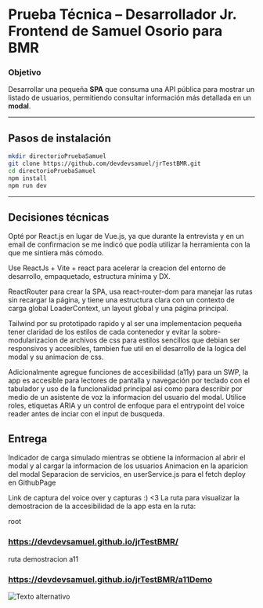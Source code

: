 #  Prueba Técnica – Desarrollador Jr. Frontend de Samuel Osorio para BMR

 ### Objetivo
 Desarrollar una pequeña **SPA** que consuma una API pública para mostrar un listado de usuarios, permitiendo consultar información más detallada en un **modal**.
 
---

## Pasos de instalación
```bash
mkdir directorioPruebaSamuel
git clone https://github.com/devdevsamuel/jrTestBMR.git
cd directorioPruebaSamuel
npm install 
npm run dev
```
---

## Decisiones técnicas
Opté por React.js en lugar de Vue.js, ya que durante la entrevista y en un email de confirmacion se me indicó que podía utilizar la herramienta con la que me sintiera más cómodo.

Use ReactJs + Vite + react para acelerar la creacion del entorno de desarrollo, empaquetado, estructura mínima y DX.

ReactRouter para crear la SPA, usa react-router-dom para manejar las rutas sin recargar la página, y tiene una estructura clara con un contexto de carga global LoaderContext, un layout global y una página principal.

Tailwind por su prototipado rapido y al ser una implementacion pequeña tener claridad de los estilos de cada contenedor y evitar la sobre-modularizacion de archivos de css para estilos sencillos que debian ser responsivos y accesibles, tambien fue util en el desarrollo de la logica del modal y su animacion de css.

Adicionalmente agregue funciones de accesibilidad (a11y) para un SWP, la app es accesible para lectores de pantalla y navegación por teclado con el tabulador y uso de la funcionalidad principal asi como para describir por medio de un asistente de voz la informacion del usuario del modal. Utilice roles, etiquetas ARIA y un control de enfoque para el entrypoint del voice reader antes de inciar con el input de busqueda.

## Entrega 
Indicador de carga simulado mientras se obtiene la informacion al abrir el modal y al cargar la informacion de los usuarios
Animacion en la aparicion del modal
Separacion de servicios, en userService.js para el fetch
deploy en GithubPage

Link de captura del voice over y capturas :) <3 
La ruta para visualizar la demostracion de la accesibilidad de la app esta en la ruta:

root
### https://devdevsamuel.github.io/jrTestBMR/

ruta demostracion a11
### https://devdevsamuel.github.io/jrTestBMR/a11Demo

![Texto alternativo](https://firebasestorage.googleapis.com/v0/b/portfolio-bedf9.firebasestorage.app/o/projects_assets%2FWhatsApp%20Image%202025-06-18%20at%2000.42.32.jpeg?alt=media&token=ec53517e-83f6-44bb-8ed2-499e1f20a78d)


